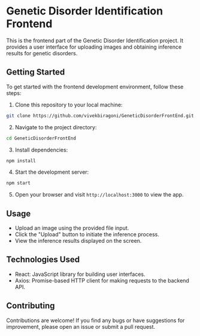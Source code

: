 
# Genetic Disorder Identification Frontend

This is the frontend part of the Genetic Disorder Identification project. It provides a user interface for uploading images and obtaining inference results for genetic disorders.

## Getting Started

To get started with the frontend development environment, follow these steps:

1. Clone this repository to your local machine:

```bash
git clone https://github.com/vivekbiragoni/GeneticDisorderFrontEnd.git
```

2. Navigate to the project directory:

```bash
cd GeneticDisorderFrontEnd
```

3. Install dependencies:

```bash
npm install
```

4. Start the development server:

```bash
npm start
```

5. Open your browser and visit `http://localhost:3000` to view the app.

## Usage

- Upload an image using the provided file input.
- Click the "Upload" button to initiate the inference process.
- View the inference results displayed on the screen.

## Technologies Used

- React: JavaScript library for building user interfaces.
- Axios: Promise-based HTTP client for making requests to the backend API.

## Contributing

Contributions are welcome! If you find any bugs or have suggestions for improvement, please open an issue or submit a pull request.


